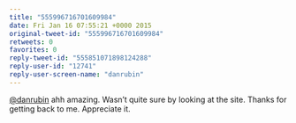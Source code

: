 ```yaml
---
title: "555996716701609984"
date: Fri Jan 16 07:55:21 +0000 2015
original-tweet-id: "555996716701609984"
retweets: 0
favorites: 0
reply-tweet-id: "555851071898124288"
reply-user-id: "12741"
reply-user-screen-name: "danrubin"
---
```

<a href="https://twitter.com/danrubin">@danrubin</a> ahh amazing. Wasn’t quite sure by looking at the site. Thanks for getting back to me. Appreciate it.

